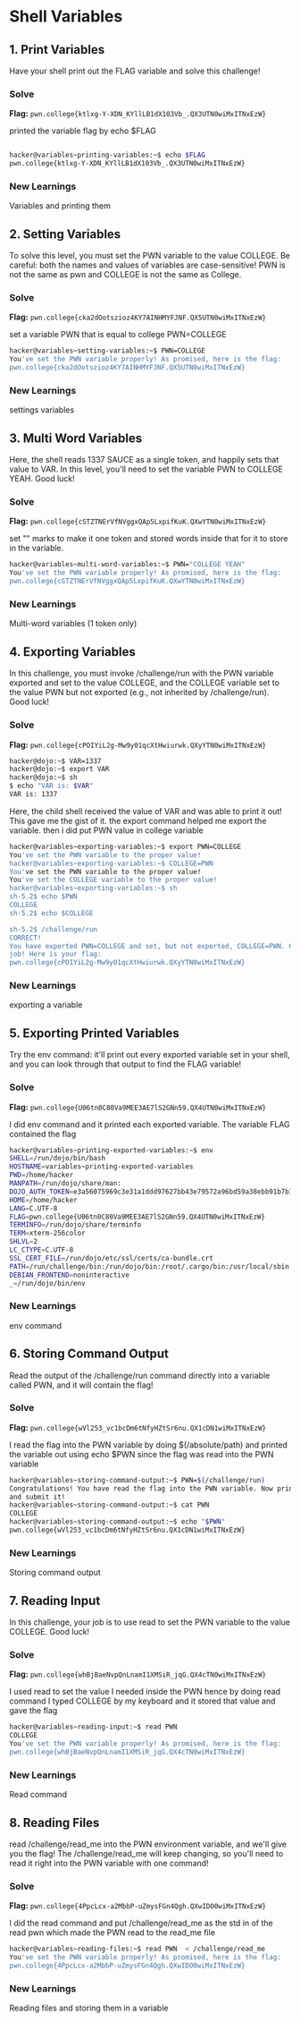 # Shell Variables

## 1. Print Variables 
Have your shell print out the FLAG variable and solve this challenge!

### Solve
**Flag:** `pwn.college{ktlxg-Y-XDN_KYllLB1dX103Vb_.QX3UTN0wiMxITNxEzW}`

printed the variable flag by echo $FLAG

```bash

hacker@variables~printing-variables:~$ echo $FLAG
pwn.college{ktlxg-Y-XDN_KYllLB1dX103Vb_.QX3UTN0wiMxITNxEzW}
```

### New Learnings
Variables and printing them


## 2. Setting Variables
To solve this level, you must set the PWN variable to the value COLLEGE. Be careful: both the names and values of variables are case-sensitive! PWN is not the same as pwn and COLLEGE is not the same as College.

### Solve
**Flag:** `pwn.college{cka2dOotszioz4KY7AINHMYFJNF.QX5UTN0wiMxITNxEzW}`

set a variable PWN that is equal to college PWN=COLLEGE

```bash
hacker@variables~setting-variables:~$ PWN=COLLEGE
You've set the PWN variable properly! As promised, here is the flag:
pwn.college{cka2dOotszioz4KY7AINHMYFJNF.QX5UTN0wiMxITNxEzW}
```

### New Learnings
settings variables

## 3. Multi Word Variables
Here, the shell reads 1337 SAUCE as a single token, and happily sets that value to VAR. In this level, you'll need to set the variable PWN to COLLEGE YEAH. Good luck!

### Solve
**Flag:** `pwn.college{cSTZTNErVfNVggxQAp5LxpifKuK.QXwYTN0wiMxITNxEzW}`

set "" marks to make it one token and stored words inside that for it to store in the variable.

```bash
hacker@variables~multi-word-variables:~$ PWN="COLLEGE YEAH"
You've set the PWN variable properly! As promised, here is the flag:
pwn.college{cSTZTNErVfNVggxQAp5LxpifKuK.QXwYTN0wiMxITNxEzW}
```

### New Learnings
Multi-word variables (1 token only)

## 4. Exporting Variables
In this challenge, you must invoke /challenge/run with the PWN variable exported and set to the value COLLEGE, and the COLLEGE variable set to the value PWN but not exported (e.g., not inherited by /challenge/run). Good luck!

### Solve
**Flag:** `pwn.college{cPOIYiL2g-Mw9y01qcXtHwiurwk.QXyYTN0wiMxITNxEzW}`

```bash 
hacker@dojo:~$ VAR=1337
hacker@dojo:~$ export VAR
hacker@dojo:~$ sh
$ echo "VAR is: $VAR"
VAR is: 1337
```
Here, the child shell received the value of VAR and was able to print it out! This gave me the gist of it. the export command helped me export the variable. then i did put PWN value in college variable

```bash
hacker@variables~exporting-variables:~$ export PWN=COLLEGE
You've set the PWN variable to the proper value!
hacker@variables~exporting-variables:~$ COLLEGE=PWN
You've set the PWN variable to the proper value!
You've set the COLLEGE variable to the proper value!
hacker@variables~exporting-variables:~$ sh
sh-5.2$ echo $PWN
COLLEGE
sh-5.2$ echo $COLLEGE

sh-5.2$ /challenge/run
CORRECT!
You have exported PWN=COLLEGE and set, but not exported, COLLEGE=PWN. Great 
job! Here is your flag:
pwn.college{cPOIYiL2g-Mw9y01qcXtHwiurwk.QXyYTN0wiMxITNxEzW}
```

### New Learnings
exporting a variable 

## 5. Exporting Printed Variables
Try the env command: it'll print out every exported variable set in your shell, and you can look through that output to find the FLAG variable!

### Solve
**Flag:** `pwn.college{U06tn0C80Va9MEE3AE7lS2GNn59.QX4UTN0wiMxITNxEzW}`

I did env command and it printed each exported variable. The variable FLAG contained the flag

```bash
hacker@variables~printing-exported-variables:~$ env
SHELL=/run/dojo/bin/bash
HOSTNAME=variables~printing-exported-variables
PWD=/home/hacker
MANPATH=/run/dojo/share/man:
DOJO_AUTH_TOKEN=e3a56075969c3e31a1ddd97627bb43e79572a96bd59a38ebb91b7b1dbb14b0e6
HOME=/home/hacker
LANG=C.UTF-8
FLAG=pwn.college{U06tn0C80Va9MEE3AE7lS2GNn59.QX4UTN0wiMxITNxEzW}
TERMINFO=/run/dojo/share/terminfo
TERM=xterm-256color
SHLVL=2
LC_CTYPE=C.UTF-8
SSL_CERT_FILE=/run/dojo/etc/ssl/certs/ca-bundle.crt
PATH=/run/challenge/bin:/run/dojo/bin:/root/.cargo/bin:/usr/local/sbin:/usr/local/bin:/usr/sbin:/usr/bin:/sbin:/bin
DEBIAN_FRONTEND=noninteractive
_=/run/dojo/bin/env
```

### New Learnings
env command

## 6. Storing Command Output
Read the output of the /challenge/run command directly into a variable called PWN, and it will contain the flag!

### Solve
**Flag:** `pwn.college{wVl253_vc1bcDm6tNfyHZtSr6nu.QX1cDN1wiMxITNxEzW}`

I read the flag into the PWN variable by doing $(/absolute/path) and printed the variable out using echo $PWN since the flag was read into the PWN variable 

```bash
hacker@variables~storing-command-output:~$ PWN=$(/challenge/run)
Congratulations! You have read the flag into the PWN variable. Now print it out 
and submit it!
hacker@variables~storing-command-output:~$ cat PWN
COLLEGE
hacker@variables~storing-command-output:~$ echo "$PWN" 
pwn.college{wVl253_vc1bcDm6tNfyHZtSr6nu.QX1cDN1wiMxITNxEzW}
```

### New Learnings
Storing command output

## 7. Reading Input
In this challenge, your job is to use read to set the PWN variable to the value COLLEGE. Good luck!

### Solve
**Flag:** `pwn.college{whBjBaeNvpQnLnamI1XMSiR_jqG.QX4cTN0wiMxITNxEzW}`

I used read to set the value I needed inside the PWN hence by doing read command I typed COLLEGE by my keyboard and it stored that value and gave the flag

```bash
hacker@variables~reading-input:~$ read PWN
COLLEGE
You've set the PWN variable properly! As promised, here is the flag:
pwn.college{whBjBaeNvpQnLnamI1XMSiR_jqG.QX4cTN0wiMxITNxEzW}
```

### New Learnings
Read command


## 8. Reading Files 
read /challenge/read_me into the PWN environment variable, and we'll give you the flag! The /challenge/read_me will keep changing, so you'll need to read it right into the PWN variable with one command!

### Solve
**Flag:** `pwn.college{4PpcLcx-a2MbbP-uZmysFGn4Qgh.QXwIDO0wiMxITNxEzW}`

I did the read command and put /challenge/read_me as the std in of the read pwn which made the PWN read to the read_me file

```bash
hacker@variables~reading-files:~$ read PWN  < /challenge/read_me
You've set the PWN variable properly! As promised, here is the flag:
pwn.college{4PpcLcx-a2MbbP-uZmysFGn4Qgh.QXwIDO0wiMxITNxEzW}
```

### New Learnings
Reading files and storing them in a variable


